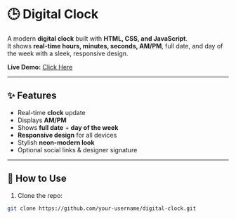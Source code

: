 # 🕒 Digital Clock

A modern **digital clock** built with **HTML, CSS, and JavaScript**.  
It shows **real-time hours, minutes, seconds, AM/PM**, full date, and day of the week with a sleek, responsive design.  

**Live Demo:** [Click Here](https://your-demo-link.com)

---

## ✨ Features

- Real-time **clock** update  
- Displays **AM/PM**  
- Shows **full date** + **day of the week**  
- **Responsive design** for all devices  
- Stylish **neon-modern look**  
- Optional social links & designer signature  

---

## 🚀 How to Use

1. Clone the repo:  
```bash
git clone https://github.com/your-username/digital-clock.git
